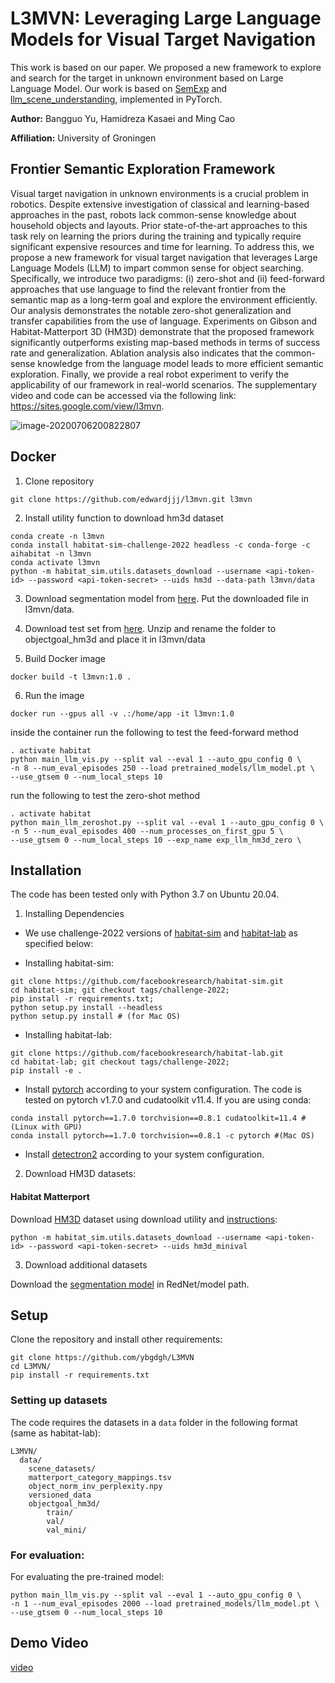 # L3MVN: Leveraging Large Language Models for Visual Target Navigation

This work is based on our paper. We proposed a new framework to explore and search for the target in unknown environment based on Large Language Model. Our work is based on [SemExp](https://github.com/devendrachaplot/Object-Goal-Navigation) and [llm_scene_understanding](https://github.com/neurips2020submission/invalid-action-masking), implemented in PyTorch.

**Author:** Bangguo Yu, Hamidreza Kasaei and Ming Cao

**Affiliation:** University of Groningen

## Frontier Semantic Exploration Framework

Visual target navigation in unknown environments is a crucial problem in robotics. Despite extensive investigation of classical and learning-based approaches in the past, robots lack common-sense knowledge about household objects and layouts. Prior state-of-the-art approaches to this task rely on learning the priors during the training and typically require significant expensive resources and time for  learning. To address this, we propose a new framework for visual target navigation that leverages Large Language Models (LLM) to impart common sense for object searching. Specifically, we introduce two paradigms: (i) zero-shot and (ii) feed-forward approaches that use language to find the relevant frontier from the semantic map as a long-term goal and explore the environment efficiently. Our analysis demonstrates the notable zero-shot generalization and transfer capabilities from the use of language. Experiments on Gibson and Habitat-Matterport 3D (HM3D) demonstrate that the proposed framework significantly outperforms existing map-based methods in terms of success rate and generalization. Ablation analysis also indicates that the common-sense knowledge from the language model leads to more efficient semantic exploration. Finally, we provide a real robot experiment to verify the applicability of our framework in real-world scenarios. The supplementary video and code can be accessed via the following link: https://sites.google.com/view/l3mvn.

![image-20200706200822807](img/system.png)

<!-- ## Requirements

- Ubuntu 20.04
- Python 3.7
- [habitat-lab](https://github.com/facebookresearch/habitat-lab) -->

## Docker

1. Clone repository
```
git clone https://github.com/edwardjjj/l3mvn.git l3mvn
```

2. Install utility function to download hm3d dataset
```
conda create -n l3mvn
conda install habitat-sim-challenge-2022 headless -c conda-forge -c aihabitat -n l3mvn
conda activate l3mvn
python -m habitat_sim.utils.datasets_download --username <api-token-id> --password <api-token-secret> --uids hm3d --data-path l3mvn/data
```
3. Download segmentation model from [here](https://drive.google.com/file/d/1U0dS44DIPZ22nTjw0RfO431zV-lMPcvv/view?usp=share_link). Put the downloaded file in l3mvn/data.

4. Download test set from [here](https://dl.fbaipublicfiles.com/habitat/data/datasets/objectnav/hm3d/v1/objectnav_hm3d_v1.zip). Unzip and rename the folder to objectgoal_hm3d and place it in l3mvn/data

5. Build Docker image
```
docker build -t l3mvn:1.0 .
```
6. Run the image
```
docker run --gpus all -v .:/home/app -it l3mvn:1.0
```
inside the container run the following to test the feed-forward method
```
. activate habitat
python main_llm_vis.py --split val --eval 1 --auto_gpu_config 0 \
-n 8 --num_eval_episodes 250 --load pretrained_models/llm_model.pt \
--use_gtsem 0 --num_local_steps 10
```
run the following to test the zero-shot method
```
. activate habitat
python main_llm_zeroshot.py --split val --eval 1 --auto_gpu_config 0 \
-n 5 --num_eval_episodes 400 --num_processes_on_first_gpu 5 \
--use_gtsem 0 --num_local_steps 10 --exp_name exp_llm_hm3d_zero \
```


## Installation

The code has been tested only with Python 3.7 on Ubuntu 20.04.

1. Installing Dependencies
- We use challenge-2022 versions of [habitat-sim](https://github.com/facebookresearch/habitat-sim) and [habitat-lab](https://github.com/facebookresearch/habitat-lab) as specified below:

- Installing habitat-sim:
```
git clone https://github.com/facebookresearch/habitat-sim.git
cd habitat-sim; git checkout tags/challenge-2022; 
pip install -r requirements.txt; 
python setup.py install --headless
python setup.py install # (for Mac OS)
```

- Installing habitat-lab:
```
git clone https://github.com/facebookresearch/habitat-lab.git
cd habitat-lab; git checkout tags/challenge-2022; 
pip install -e .
```

- Install [pytorch](https://pytorch.org/) according to your system configuration. The code is tested on pytorch v1.7.0 and cudatoolkit v11.4. If you are using conda:
```
conda install pytorch==1.7.0 torchvision==0.8.1 cudatoolkit=11.4 #(Linux with GPU)
conda install pytorch==1.7.0 torchvision==0.8.1 -c pytorch #(Mac OS)
```

- Install [detectron2](https://github.com/facebookresearch/detectron2/) according to your system configuration. 

2. Download HM3D datasets:

#### Habitat Matterport
Download [HM3D](https://aihabitat.org/datasets/hm3d/) dataset using download utility and [instructions](https://github.com/facebookresearch/habitat-sim/blob/089f6a41474f5470ca10222197c23693eef3a001/datasets/HM3D.md):
```
python -m habitat_sim.utils.datasets_download --username <api-token-id> --password <api-token-secret> --uids hm3d_minival
```

3. Download additional datasets

Download the [segmentation model](https://drive.google.com/file/d/1U0dS44DIPZ22nTjw0RfO431zV-lMPcvv/view?usp=share_link) in RedNet/model path.


## Setup
Clone the repository and install other requirements:
```
git clone https://github.com/ybgdgh/L3MVN
cd L3MVN/
pip install -r requirements.txt
```

### Setting up datasets
The code requires the datasets in a `data` folder in the following format (same as habitat-lab):
```
L3MVN/
  data/
    scene_datasets/
    matterport_category_mappings.tsv
    object_norm_inv_perplexity.npy
    versioned_data
    objectgoal_hm3d/
        train/
        val/
        val_mini/
```


### For evaluation: 
For evaluating the pre-trained model:
```
python main_llm_vis.py --split val --eval 1 --auto_gpu_config 0 \
-n 1 --num_eval_episodes 2000 --load pretrained_models/llm_model.pt \
--use_gtsem 0 --num_local_steps 10
```


## Demo Video

[video](https://sites.google.com/view/l3mvn)
